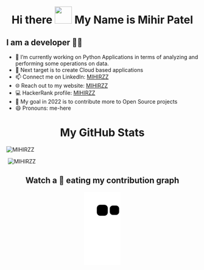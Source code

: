 <h1 align="center">Hi there <img src="https://github.com/mitul3737/mitul3737/blob/main/Wave.gif" height="45px" width="45px"> My Name is Mihir Patel</h1>
<!--
**MIHIRZZ/MIHIRZZ** is a ✨ _special_ ✨ repository because its `README.md` (this file) appears on your GitHub profile.
-->

## I am a developer 👨‍💻

- 🌱 I’m currently working on Python Applications in terms of analyzing and performing some operations on data.
- 🚀 Next target is to create Cloud based applications
- 📫 Connect me on LinkedIn: [MIHIRZZ][LinkenIN]
- 🌐 Reach out to my website: [MIHIRZZ][website]
- 💻 HackerRank profile: [MIHIRZZ][HackerRank]
- 🥅 My goal in 2022 is to contribute more to Open Source projects    
- 😄 Pronouns: me-here

[website]: https://sites.google.com/view/mihirzz/home
[LinkenIN]: https://www.linkedin.com/in/mihirzz/
[HackerRank]: https://www.hackerrank.com/dashboard
<h1 align = 'Center'>My GitHub Stats</h1>
<p><img src="https://github-readme-stats.vercel.app/api/top-langs?username=MIHIRZZ&show_icons=true&locale=en&layout=compact" alt="MIHIRZZ" /></p>
<p>&nbsp;<img src="https://github-readme-stats.vercel.app/api?username=MIHIRZZ&show_icons=true&locale=en" alt="MIHIRZZ" /></p>
<p align="center">

<h2 align = 'Center'>Watch a 🐍 eating my contribution graph</h1>
<p align="center">
  <img src="https://github.com/MIHIRZZ/MIHIRZZ/blob/5a81ae87d3494a50729cb82b58736d973755c3eb/github-contribution-grid-snake.svg" alt="snake"></center>
</p>
